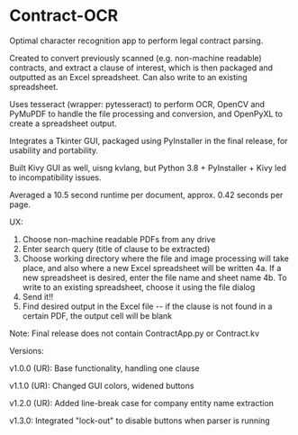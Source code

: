 # Contract-OCR

Optimal character recognition app to perform legal contract parsing.

Created to convert previously scanned (e.g. non-machine readable) contracts, and extract a clause of interest, which is then
packaged and outputted as an Excel spreadsheet. Can also write to an existing spreadsheet.

Uses tesseract (wrapper: pytesseract) to perform OCR, OpenCV and PyMuPDF to handle the file processing and conversion, and OpenPyXL 
to create a spreadsheet output.

Integrates a Tkinter GUI, packaged using PyInstaller in the final release, for usability and portability.

Built Kivy GUI as well, uisng kvlang, but Python 3.8 + PyInstaller + Kivy led to incompatibility issues.

Averaged a 10.5 second runtime per document, approx. 0.42 seconds per page.

UX:

1. Choose non-machine readable PDFs from any drive
2. Enter search query (title of clause to be extracted)
3. Choose working directory where the file and image processing will
   take place, and also where a new Excel spreadsheet will be written
4a. If a new spreadsheet is desired, enter the file name and sheet name
4b. To write to an existing spreadsheet, choose it using the file dialog
5. Send it!!
6. Find desired output in the Excel file -- if the clause is not found in
   a certain PDF, the output cell will be blank
   
Note: Final release does not contain ContractApp.py or Contract.kv

Versions:

v1.0.0 (UR): Base functionality, handling one clause

v1.1.0 (UR): Changed GUI colors, widened buttons

v1.2.0 (UR): Added line-break case for company entity name extraction

v1.3.0: Integrated "lock-out" to disable buttons when parser is running
